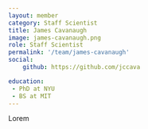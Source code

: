 ```yaml
---
layout: member
category: Staff Scientist
title: James Cavanaugh
image: james-cavanaugh.png
role: Staff Scientist
permalink: '/team/james-cavanaugh'
social:
    github: https://github.com/jccava

education:
 - PhD at NYU 
 - BS at MIT
---
```


Lorem 

